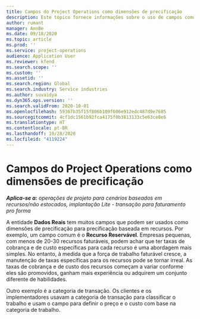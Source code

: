 ```yaml
---
title: Campos do Project Operations como dimensões de precificação
description: Este tópico fornece informações sobre o uso de campos como dimensões de precificação no Dynamics 365 Project Operations.
author: rumant
manager: AnnBe
ms.date: 09/18/2020
ms.topic: article
ms.prod: ''
ms.service: project-operations
audience: Application User
ms.reviewer: kfend
ms.search.scope: ''
ms.custom: ''
ms.assetid: ''
ms.search.region: Global
ms.search.industry: Service industries
ms.author: suvaidya
ms.dyn365.ops.version: ''
ms.search.validFrom: 2020-10-01
ms.openlocfilehash: 59367b35f15f806b109f606e912edc487d9e7685
ms.sourcegitcommit: 4cf1dc1561b92fca4175f0b3813133c5e63ce8e6
ms.translationtype: HT
ms.contentlocale: pt-BR
ms.lasthandoff: 10/28/2020
ms.locfileid: "4119224"
---
```

# <a name="project-operations-fields-as-pricing-dimensions"></a>Campos do Project Operations como dimensões de precificação

_**Aplica-se a:** operações de projeto para cenários baseados em recursos/não estocados, implantação Lite - transação para faturamento pro forma_

A entidade **Dados Reais** tem muitos campos que podem ser usados como dimensões de precificação para precificação baseada em recursos. Por exemplo, um campo comum é o **Recurso Reservável**. Empresas pequenas, com menos de 20-30 recursos faturáveis, podem achar que ter taxas de cobrança e de custo específicas para cada recurso é uma abordagem mais simples. No entanto, à medida que a força de trabalho faturável cresce, a manutenção de taxas específicas para os recursos pode se tornar irreal. As taxas de cobrança e de custo dos recursos começam a variar conforme eles são promovidos, ganham mais experiência ou adquirem um conjunto diferente de habilidades. 

Outro exemplo é a categoria de transação. Os clientes e os implementadores usavam a categoria de transação para classificar o trabalho e usam o campo para definir o preço e o custo com base na categoria de trabalho.
